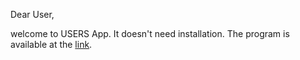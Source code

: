 Dear User,

welcome to USERS App. It doesn't need installation. The program is available at the [link](https://cells-ptm.vercel.app/).
